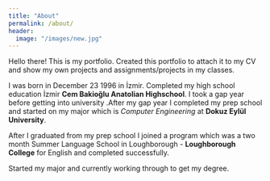 ```yaml
---
title: "About"
permalink: /about/
header:
  image: "/images/new.jpg"
---
```

Hello there! This is my portfolio. Created this portfolio to attach it to my CV and show my own projects and assignments/projects in my classes.

I was born in December 23 1996 in İzmir. Completed my high school education İzmir **Cem Bakioğlu Anatolian Highschool**. I took a gap year before getting into university .After my gap year I completed my prep school and started on my major which is *Computer Engineering* at **Dokuz Eylül University**.

After I graduated from my prep school I joined a program which was a two month Summer Language School in Loughborough - **Loughborough College** for English and completed successfully.

Started my major and currently working through to get my degree.
